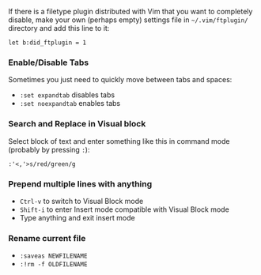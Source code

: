 If there is a filetype plugin distributed with Vim that you want to completely disable, make your own (perhaps empty) settings file in `~/.vim/ftplugin/` directory and add this line to it:
```
let b:did_ftplugin = 1
```

### Enable/Disable Tabs

Sometimes you just need to quickly move between tabs and spaces:

- `:set expandtab` disables tabs
- `:set noexpandtab` enables tabs

### Search and Replace in Visual block

Select block of text and enter something like this in command mode (probably by pressing `:`):

```
:'<,'>s/red/green/g
```

### Prepend multiple lines with anything

- `Ctrl-v` to switch to Visual Block mode
- `Shift-i` to enter Insert mode compatible with Visual Block mode
- Type anything and exit insert mode

### Rename current file

- `:saveas NEWFILENAME`
- `:!rm -f OLDFILENAME`